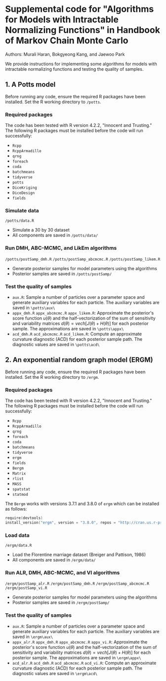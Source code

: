 # Supplemental code for "Algorithms for Models with Intractable Normalizing Functions" in Handbook of Markov Chain Monte Carlo
Authors: Murali Haran, Bokgyeong Kang, and Jaewoo Park

We provide instructions for implementing some algorithms for models with intractable normalizing functions and testing the quality of samples. 


## 1. A Potts model
Before running any code, ensure the required R packages have been installed. Set the R working directory to `/potts`.

### Required packages
The code has been tested with R version 4.2.2, "Innocent and Trusting."  The following R packages must be installed before the code will run successfully:

- `Rcpp`
- `RcppArmadillo`
- `qrng`
- `foreach`
- `coda`
- `batchmeans`
- `tidyverse`
- `potts`
- `DiceKriging`
- `DiceDesign`
- `fields`


### Simulate data
`/potts/data.R`

- Simulate a 30 by 30 dataset
- All components are saved in `/potts/data/`


### Run DMH, ABC-MCMC, and LikEm algorithms
`/potts/postSamp_dmh.R` `/potts/postSamp_abcmcmc.R` `/potts/postSamp_likem.R`

- Generate posterior samples for model parameters using the algorithms 
- Posterior samples are saved in `/potts/postSamp/`


### Test the quality of samples

- `aux.R`: Sample a number of particles over a parameter space and generate auxiliary variables for each particle. The auxiliary variables are saved in `\potts\aux\`
- `appx_dmh.R` `appx_abcmcmc.R` `appx_likem.R`: Approximate the posterior's score function $u(\theta)$ and the half-vectorization of the sum of sensitivity and variability matrices $d(\theta) = vech[J(\theta) + H(\theta)]$ for each posterior sample. The approximations are saved in `\potts\appx\`
- `acd_dmh.R` `acd_abcmcmc.R` `acd_likem.R`: Compute an approximate curvature diagnostic (ACD) for each posterior sample path. The diagnostic values are saved in `\potts\acd\`



## 2. An exponential random graph model (ERGM)
Before running any code, ensure the required R packages have been installed. Set the R working directory to `/ergm`.

### Required packages
The code has been tested with R version 4.2.2, "Innocent and Trusting."  The following R packages must be installed before the code will run successfully:

- `Rcpp`
- `RcppArmadillo`
- `qrng`
- `foreach`
- `coda`
- `batchmeans`
- `tidyverse`
- `ergm`
- `fields`
- `Bergm`
- `Matrix`
- `rlist`
- `MASS`
- `spatstat`
- `statmod`

The `Bergm` works with versions 3.7.1 and 3.8.0 of `ergm` which can be installed as follows:
```s
require(devtools)
install_version("ergm", version = "3.8.0", repos = "http://cran.us.r-project.org")
```

### Load data
`/ergm/data.R`

- Load the Florentine marriage dataset (Breiger and Pattison, 1986)
- All components are saved in `/ergm/data/`


### Run ALR, DMH, ABC-MCMC, and VI algorithms
`/ergm/postSamp_alr.R` `/ergm/postSamp_dmh.R` `/ergm/postSamp_abcmcmc.R` `/ergm/postSamp_vi.R`

- Generate posterior samples for model parameters using the algorithms 
- Posterior samples are saved in `/ergm/postSamp/`


### Test the quality of samples

- `aux.R`: Sample a number of particles over a parameter space and generate auxiliary variables for each particle. The auxiliary variables are saved in `\ergm\aux\`
- `appx_alr.R` `appx_dmh.R` `appx_abcmcmc.R` `appx_vi.R`: Approximate the posterior's score function $u(\theta)$ and the half-vectorization of the sum of sensitivity and variability matrices $d(\theta) = vech[J(\theta) + H(\theta)]$ for each posterior sample. The approximations are saved in `\ergm\appx\`
- `acd_alr.R` `acd_dmh.R` `acd_abcmcmc.R` `acd_vi.R`: Compute an approximate curvature diagnostic (ACD) for each posterior sample path. The diagnostic values are saved in `\ergm\acd\`
